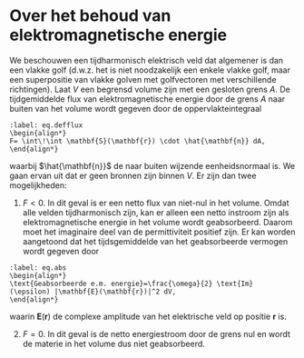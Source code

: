 # Over het behoud van elektromagnetische energie
We beschouwen een tijdharmonisch elektrisch veld dat algemener is dan een vlakke golf (d.w.z. het is niet noodzakelijk een enkele vlakke golf, maar een superpositie van vlakke golven met golfvectoren met verschillende richtingen). Laat $V$ een begrensd volume zijn met een gesloten grens $A$. De tijdgemiddelde flux van elektromagnetische energie door de grens $A$ naar buiten van het volume wordt gegeven door de oppervlakteintegraal

```{math}
:label: eq.defflux
\begin{align*}
F= \int\!\int \mathbf{S}(\mathbf{r}) \cdot \hat{\mathbf{n}} dA,
\end{align*}
```
waarbij $\hat{\mathbf{n}}$ de naar buiten wijzende eenheidsnormaal is. We gaan ervan uit dat er geen bronnen zijn binnen $V$. Er zijn dan twee mogelijkheden:
1. $F<0$. In dit geval is er een netto flux van niet-nul in het volume. Omdat alle velden tijdharmonisch zijn, kan er alleen een netto instroom zijn als elektromagnetische energie in het volume wordt geabsorbeerd. Daarom moet het imaginaire deel van de permittiviteit positief zijn. Er kan worden aangetoond dat het tijdsgemiddelde van het geabsorbeerde vermogen wordt gegeven door

```{math}
:label: eq.abs
\begin{align*}
\text{Geabsorbeerde e.m. energie}=\frac{\omega}{2} \text{Im} (\epsilon) |\mathbf{E}(\mathbf{r})|^2 dV,
\end{align*}
```
waarin $\mathbf{E}(\mathbf{r})$ de complexe amplitude van het elektrische veld op positie $\mathbf{r}$ is.

2. $F=0$. In dit geval is de netto energiestroom door de grens nul en wordt de materie in het volume dus niet geabsorbeerd.

